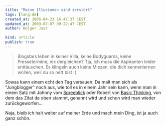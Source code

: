 ```yaml
---
title: "Meine Illusionen sind zerstört"
tags: [lang:de]
created_at: 2006-04-23 16:47:37 CEST
updated_at: 2009-07-07 00:22:47 CEST
author: Holger Just

kind: article
publish: true
---
```


>Blogstars leben in keiner Villa, keine Bodyguards, keine Pressetermine, nix dergleichen? Tja, ich muss die Aspiranten leider enttäuschen. Es klingeln auch keine Miezen, die dich kennenlernen wollen, weil du so nett bist :(

Sowas kann einem echt den Tag versauen. Da malt man sich als "Jungblogger" noch aus, wie toll es in einem Jahr sein kann, wenn man in einem Satz mit Johnny vom [Spreeblick](http://www.spreeblick.com/) oder Robert von [Basic Thinking](http://www.basicthinking.de/blog/2006/04/20/was-tut-man-als-top-ten-blogger/), von dem das Zitat da oben stammt, genannt wird und schon wird man wieder zurückgeworfen...

Naja, bleib ich halt weiter auf meiner Erde und mach mein Ding, ist ja auch ganz schön.